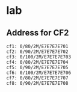 # lab
## Address for CF2
    cf1: 0/80/2M/E7E7E7E701
    cf2: 0/90/2M/E7E7E7E702
    cf3: 0/100/2M/E7E7E7E703
    cf4: 0/80/2M/E7E7E7E704
    cf5: 0/90/2M/E7E7E7E705
    cf6: 0/100/2M/E7E7E7E706
    cf7: 0/80/2M/E7E7E7E707
    cf8: 0/90/2M/E7E7E7E708
